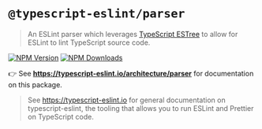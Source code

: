 # `@typescript-eslint/parser`

> An ESLint parser which leverages <a href="https://github.com/typescript-eslint/typescript-eslint/tree/main/packages/typescript-estree">TypeScript ESTree</a> to allow for ESLint to lint TypeScript source code.

[![NPM Version](https://img.shields.io/npm/v/@typescript-eslint/parser.svg?style=flat-square)](https://www.npmjs.com/package/@typescript-eslint/parser)
[![NPM Downloads](https://img.shields.io/npm/dm/@typescript-eslint/parser.svg?style=flat-square)](https://www.npmjs.com/package/@typescript-eslint/parser)

👉 See **https://typescript-eslint.io/architecture/parser** for documentation on this package.

> See https://typescript-eslint.io for general documentation on typescript-eslint, the tooling that allows you to run ESLint and Prettier on TypeScript code.
